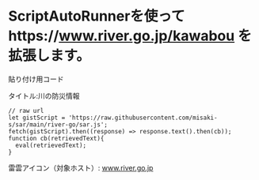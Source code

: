 # ScriptAutoRunnerを使ってhttps://www.river.go.jp/kawabou を拡張します。

貼り付け用コード

タイトル:川の防災情報
```
// raw url
let gistScript = 'https://raw.githubusercontent.com/misaki-s/sar/main/river-go/sar.js';
fetch(gistScript).then((response) => response.text().then(cb));
function cb(retrievedText){
  eval(retrievedText);
}
```
雷雲アイコン（対象ホスト）: www.river.go.jp


